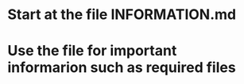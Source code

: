 # Start at the file INFORMATION.md
#
# Use the file for important informarion such as required files
